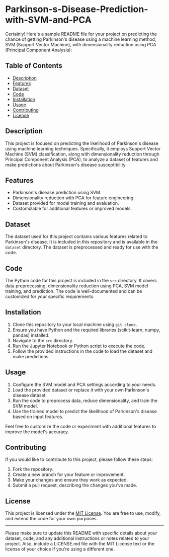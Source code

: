 # Parkinson-s-Disease-Prediction-with-SVM-and-PCA

Certainly! Here's a sample README file for your project on predicting the chance of getting Parkinson's disease using a machine learning method, SVM (Support Vector Machine), with dimensionality reduction using PCA (Principal Component Analysis):


## Table of Contents

- [Description](#description)
- [Features](#features)
- [Dataset](#dataset)
- [Code](#code)
- [Installation](#installation)
- [Usage](#usage)
- [Contributing](#contributing)
- [License](#license)

## Description

This project is focused on predicting the likelihood of Parkinson's disease using machine learning techniques. Specifically, it employs Support Vector Machine (SVM) classification, along with dimensionality reduction through Principal Component Analysis (PCA), to analyze a dataset of features and make predictions about Parkinson's disease susceptibility.

## Features

- Parkinson's disease prediction using SVM.
- Dimensionality reduction with PCA for feature engineering.
- Dataset provided for model training and evaluation.
- Customizable for additional features or improved models.

## Dataset

The dataset used for this project contains various features related to Parkinson's disease. It is included in this repository and is available in the `dataset` directory. The dataset is preprocessed and ready for use with the code.

## Code

The Python code for this project is included in the `src` directory. It covers data preprocessing, dimensionality reduction using PCA, SVM model training, and prediction. The code is well-documented and can be customized for your specific requirements.

## Installation

1. Clone this repository to your local machine using `git clone`.
2. Ensure you have Python and the required libraries (scikit-learn, numpy, pandas) installed.
3. Navigate to the `src` directory.
4. Run the Jupyter Notebook or Python script to execute the code.
5. Follow the provided instructions in the code to load the dataset and make predictions.

## Usage

1. Configure the SVM model and PCA settings according to your needs.
2. Load the provided dataset or replace it with your own Parkinson's disease dataset.
3. Run the code to preprocess data, reduce dimensionality, and train the SVM model.
4. Use the trained model to predict the likelihood of Parkinson's disease based on input features.

Feel free to customize the code or experiment with additional features to improve the model's accuracy.

## Contributing

If you would like to contribute to this project, please follow these steps:

1. Fork the repository.
2. Create a new branch for your feature or improvement.
3. Make your changes and ensure they work as expected.
4. Submit a pull request, describing the changes you've made.

## License

This project is licensed under the [MIT License](LICENSE.md). You are free to use, modify, and extend the code for your own purposes.

---

Please make sure to update this README with specific details about your dataset, code, and any additional instructions or notes related to your project. Also, include a LICENSE.md file with the MIT License text or the license of your choice if you're using a different one.
